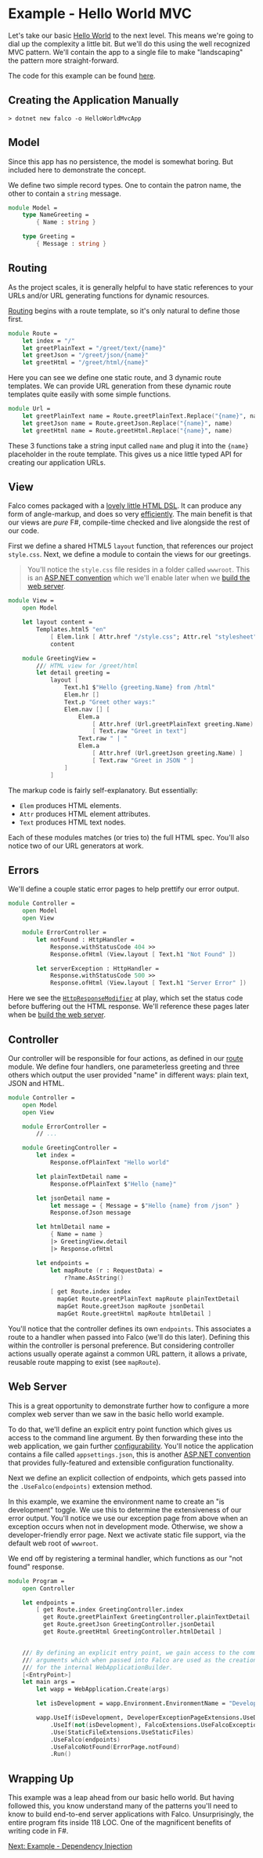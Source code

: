 # Example - Hello World MVC

Let's take our basic [Hello World](example-hello-world.md) to the next level. This means we're going to dial up the complexity a little bit. But we'll do this using the well recognized MVC pattern. We'll contain the app to a single file to make "landscaping" the pattern more straight-forward.

The code for this example can be found [here](https://github.com/pimbrouwers/Falco/tree/master/examples/HelloWorldMvc).

## Creating the Application Manually

```shell
> dotnet new falco -o HelloWorldMvcApp
```

## Model

Since this app has no persistence, the model is somewhat boring. But included here to demonstrate the concept.

We define two simple record types. One to contain the patron name, the other to contain a `string` message.

```fsharp
module Model =
    type NameGreeting =
        { Name : string }

    type Greeting =
        { Message : string }
```

## Routing

As the project scales, it is generally helpful to have static references to your URLs and/or URL generating functions for dynamic resources.

[Routing](routing.md) begins with a route template, so it's only natural to define those first.

```fsharp
module Route =
    let index = "/"
    let greetPlainText = "/greet/text/{name}"
    let greetJson = "/greet/json/{name}"
    let greetHtml = "/greet/html/{name}"
```

Here you can see we define one static route, and 3 dynamic route templates. We can provide URL generation from these dynamic route templates quite easily with some simple functions.

```fsharp
module Url =
    let greetPlainText name = Route.greetPlainText.Replace("{name}", name)
    let greetJson name = Route.greetJson.Replace("{name}", name)
    let greetHtml name = Route.greetHtml.Replace("{name}", name)
```

These 3 functions take a string input called `name` and plug it into the `{name}` placeholder in the route template. This gives us a nice little typed API for creating our application URLs.

## View

Falco comes packaged with a [lovely little HTML DSL](https://github.com/pimbrouwers/Falco.Markup/). It can produce any form of angle-markup, and does so very [efficiently](https://github.com/pimbrouwers/Falco.Markup/?tab=readme-ov-file#performance). The main benefit is that our views are _pure_ F#, compile-time checked and live alongside the rest of our code.

First we define a shared HTML5 `layout` function, that references our project `style.css`. Next, we define a module to contain the views for our greetings.

> You'll notice the `style.css` file resides in a folder called `wwwroot`. This is an [ASP.NET convention](https://learn.microsoft.com/en-us/aspnet/core/fundamentals/static-files) which we'll enable later when we [build the web server](#web-server).

```fsharp
module View =
    open Model

    let layout content =
        Templates.html5 "en"
            [ Elem.link [ Attr.href "/style.css"; Attr.rel "stylesheet" ] ]
            content

    module GreetingView =
        /// HTML view for /greet/html
        let detail greeting =
            layout [
                Text.h1 $"Hello {greeting.Name} from /html"
                Elem.hr []
                Text.p "Greet other ways:"
                Elem.nav [] [
                    Elem.a
                        [ Attr.href (Url.greetPlainText greeting.Name) ]
                        [ Text.raw "Greet in text"]
                    Text.raw " | "
                    Elem.a
                        [ Attr.href (Url.greetJson greeting.Name) ]
                        [ Text.raw "Greet in JSON " ]
                ]
            ]
```

The markup code is fairly self-explanatory. But essentially:

- `Elem` produces HTML elements.
- `Attr` produces HTML element attributes.
- `Text` produces HTML text nodes.

Each of these modules matches (or tries to) the full HTML spec. You'll also notice two of our URL generators at work.

## Errors

We'll define a couple static error pages to help prettify our error output.

```fsharp
module Controller =
    open Model
    open View

    module ErrorController =
        let notFound : HttpHandler =
            Response.withStatusCode 404 >>
            Response.ofHtml (View.layout [ Text.h1 "Not Found" ])

        let serverException : HttpHandler =
            Response.withStatusCode 500 >>
            Response.ofHtml (View.layout [ Text.h1 "Server Error" ])
```

Here we see the [`HttpResponseModifier`](repsonse.md#response-modifiers) at play, which set the status code before buffering out the HTML response. We'll reference these pages later when be [build the web server](#web-server).

## Controller

Our controller will be responsible for four actions, as defined in our [route](#routing) module. We define four handlers, one parameterless greeting and three others which output the user provided "name" in different ways: plain text, JSON and HTML.

```fsharp
module Controller =
    open Model
    open View

    module ErrorController =
        // ...

    module GreetingController =
        let index =
            Response.ofPlainText "Hello world"

        let plainTextDetail name =
            Response.ofPlainText $"Hello {name}"

        let jsonDetail name =
            let message = { Message = $"Hello {name} from /json" }
            Response.ofJson message

        let htmlDetail name =
            { Name = name }
            |> GreetingView.detail
            |> Response.ofHtml

        let endpoints =
            let mapRoute (r : RequestData) =
                r?name.AsString()

            [ get Route.index index
              mapGet Route.greetPlainText mapRoute plainTextDetail
              mapGet Route.greetJson mapRoute jsonDetail
              mapGet Route.greetHtml mapRoute htmlDetail ]
```

You'll notice that the controller defines its own `endpoints`. This associates a route to a handler when passed into Falco (we'll do this later). Defining this within the controller is personal preference. But considering controller actions usually operate against a common URL pattern, it allows a private, reusable route mapping to exist (see `mapRoute`).

## Web Server

This is a great opportunity to demonstrate further how to configure a more complex web server than we saw in the basic hello world example.

To do that, we'll define an explicit entry point function which gives us access to the command line argument. By then forwarding these into the web application, we gain further [configurability](https://learn.microsoft.com/en-us/aspnet/core/fundamentals/configuration#command-line). You'll notice the application contains a file called `appsettings.json`, this is another [ASP.NET convention](https://learn.microsoft.com/en-us/aspnet/core/fundamentals/configuration#default-application-configuration-sources) that provides fully-featured and extensible configuration functionality.

Next we define an explicit collection of endpoints, which gets passed into the `.UseFalco(endpoints)` extension method.

In this example, we examine the environment name to create an "is development" toggle. We use this to determine the extensiveness of our error output. You'll notice we use our exception page from above when an exception occurs when not in development mode. Otherwise, we show a developer-friendly error page. Next we activate static file support, via the default web root of `wwwroot`.

We end off by registering a terminal handler, which functions as our "not found" response.

```fsharp
module Program =
    open Controller

    let endpoints =
        [ get Route.index GreetingController.index
          get Route.greetPlainText GreetingController.plainTextDetail
          get Route.greetJson GreetingController.jsonDetail
          get Route.greetHtml GreetingController.htmlDetail ]


    /// By defining an explicit entry point, we gain access to the command line
    /// arguments which when passed into Falco are used as the creation arguments
    /// for the internal WebApplicationBuilder.
    [<EntryPoint>]
    let main args =
        let wapp = WebApplication.Create(args)

        let isDevelopment = wapp.Environment.EnvironmentName = "Development"

        wapp.UseIf(isDevelopment, DeveloperExceptionPageExtensions.UseDeveloperExceptionPage)
            .UseIf(not(isDevelopment), FalcoExtensions.UseFalcoExceptionHandler ErrorPage.serverException)
            .Use(StaticFileExtensions.UseStaticFiles)
            .UseFalco(endpoints)
            .UseFalcoNotFound(ErrorPage.notFound)
            .Run()
```

## Wrapping Up

This example was a leap ahead from our basic hello world. But having followed this, you know understand many of the patterns you'll need to know to build end-to-end server applications with Falco. Unsurprisingly, the entire program fits inside 118 LOC. One of the magnificent benefits of writing code in F#.

[Next: Example - Dependency Injection](example-dependency-injection.md)
